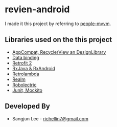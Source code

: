 # revien-android
I made it this project by referring to [people-mvvm][1].

Libraries used on the this project
------------------------------------
* [AppCompat, RecyclerView an DesignLibrary][2]
* [Data binding][3]
* [Retrofit 2][4]
* [RxJava & RxAndroid][5]
* [Retrolambda][6]
* [Realm][7]
* [Robolectric][8]
* [Junit, Mockito][9]

[1]: https://github.com/erikcaffrey/People-MVVM
[2]: http://developer.android.com/intl/es/tools/support-library/index.html
[3]: http://developer.android.com/intl/es/tools/data-binding/guide.html
[4]: http://square.github.io/retrofit/
[5]: https://github.com/ReactiveX/RxAndroid
[6]: https://github.com/evant/gradle-retrolambda
[7]: https://realm.io/
[8]: http://robolectric.org/
[9]: http://mockito.org/

Developed By
------------

* Sangjun Lee - <richellin7@gmail.com>
